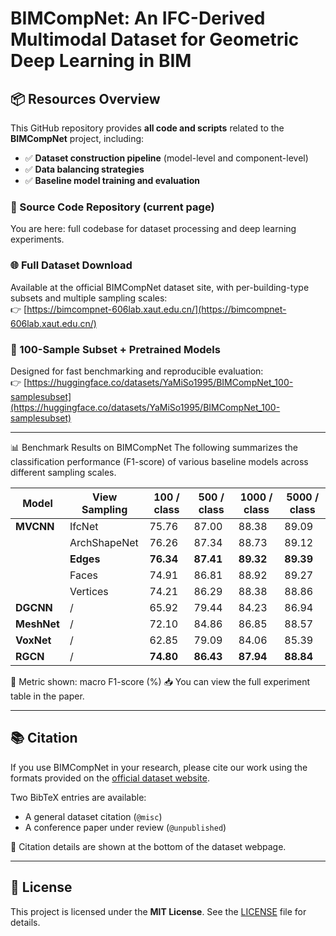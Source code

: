 # BIMCompNet: An IFC-Derived Multimodal Dataset for Geometric Deep Learning in BIM

## 📦 Resources Overview

This GitHub repository provides **all code and scripts** related to the **BIMCompNet** project, including:

- ✅ **Dataset construction pipeline** (model-level and component-level)
- ✅ **Data balancing strategies**
- ✅ **Baseline model training and evaluation**

### 📁 Source Code Repository (current page)  
You are here: full codebase for dataset processing and deep learning experiments.

### 🌐 Full Dataset Download  
Available at the official BIMCompNet dataset site, with per-building-type subsets and multiple sampling scales:  
👉 [https://bimcompnet-606lab.xaut.edu.cn/](https://bimcompnet-606lab.xaut.edu.cn/)

### 🤖 100-Sample Subset + Pretrained Models  
Designed for fast benchmarking and reproducible evaluation:  
👉 [https://huggingface.co/datasets/YaMiSo1995/BIMCompNet_100-samplesubset](https://huggingface.co/datasets/YaMiSo1995/BIMCompNet_100-samplesubset)

---

📊 Benchmark Results on BIMCompNet
The following summarizes the classification performance (F1-score) of various baseline models across different sampling scales. 

| Model       | View Sampling    | 100 / class | 500 / class | 1000 / class | 5000 / class |
|-------------|------------------|-------------|-------------|--------------|--------------|
| **MVCNN**   | IfcNet           | 75.76       | 87.00       | 88.38        | 89.09        |
|             | ArchShapeNet     | 76.26       | 87.34       | 88.73        | 89.12        |
|             | **Edges**        | **76.34**   | **87.41**   | **89.32**    | **89.39**    |
|             | Faces            | 74.91       | 86.81       | 88.92        | 89.27        |
|             | Vertices         | 74.21       | 86.29       | 88.38        | 88.86        |
| **DGCNN**   | /                | 65.92       | 79.44       | 84.23        | 86.94        |
| **MeshNet** | /                | 72.10       | 84.86       | 86.85        | 88.57        |
| **VoxNet**  | /                | 62.85       | 79.09       | 84.06        | 85.39        |
| **RGCN**    | /                | **74.80**   | **86.43**   | **87.94**    | **88.84**    |

📝 Metric shown: macro F1-score (%)
📥 You can view the full experiment table in the paper.

---

## 📚 Citation

If you use BIMCompNet in your research, please cite our work using the formats provided on the [official dataset website](https://bimcompnet-606lab.xaut.edu.cn/#citation).

Two BibTeX entries are available:
- A general dataset citation (`@misc`)
- A conference paper under review (`@unpublished`)

📌 Citation details are shown at the bottom of the dataset webpage.

---

## 📝 License

This project is licensed under the **MIT License**. See the [LICENSE](./LICENSE) file for details.
